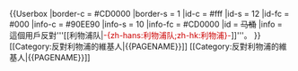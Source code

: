 {{Userbox
  |border-c = #CD0000
  |border-s = 1
  |id-c     = #fff
  |id-s     = 12
  |id-fc    = #000
  |info-c   = #90EE90
  |info-s   = 10
  |info-fc  = #CD0000
  |id       = <s>马桶</s>
  |info     = 這個用戶反對'''[[利物浦队|<span style="color:#CD0000;">-{zh-hans:利物浦队;zh-hk:利物浦}-</span>]]'''。
}}
<includeonly>[[Category:反對利物浦的維基人|{{PAGENAME}}]]</includeonly>
[[Category:反對利物浦的維基人|{{PAGENAME}}]]